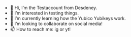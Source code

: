 - 👋 Hi, I’m the Testaccount from Desdeney.
- 👀 I’m interested in testing things.
- 🌱 I’m currently learning how the Yubico Yubikeys work.
- 💞️ I’m looking to collaborate on social media!
- 📫 How to reach me: ig or yt!

<!---
desdeneyDemo/desdeneyDemo is a ✨ special ✨ repository because its `README.md` (this file) appears on your GitHub profile.
You can click the Preview link to take a look at your changes.
--->
